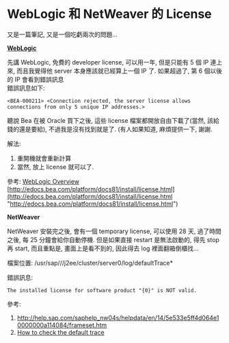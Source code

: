 # WebLogic 和 NetWeaver 的 License


又是一篇筆記, 又是一個吃虧兩次的問題...  
  
**[WebLogic](http://www.bea.com/framework.jsp?CNT=index.htm&FP=/content/products/weblogic)**  
  
先講 WebLogic, 免費的 developer license, 可以用一年, 但是只能有 5 個 IP 連上來, 而且我覺得他 server 本身應該就已經算上一個 IP 了. 如果超過了, 第 6 個以後的 IP 會看到錯誤訊息  
錯誤訊息如下:  
  
`<BEA-000211> <Connection rejected, the server license allows connections from only 5 unique IP addresses.>`

聽說 Bea 在被 Oracle 買下之後, 這些 license 檔案都開放自由下載了(當然, 該給錢的還是要給), 不過我是沒有找到就是了. (有人如果知道, 麻煩提供一下, 謝謝.  
  
解法:  
1. 重開機就會重新計算  
2. 當然, 放上 license 就可以了.  
  
參考: [WebLogic Overview](http://e-docs.bea.com/wls/docs92/intro/overview.html#wp1087177)  
[http://edocs.bea.com/platform/docs81/install/license.html](http://edocs.bea.com/platform/docs81/install/license.html "http://edocs.bea.com/platform/docs81/install/license.html")  
  
**NetWeaver**  
  
NetWeaver 安裝完之後, 會有一個 temporary license, 可以使用 28 天, 過了時間之後, 每 25 分鐘會給你自動停機. 但是如果直接 restart 是無法啟動的, 得先 stop 再 start, 而且重點是, 畫面上是看不到的, 因此得去 log 裡面翻箱倒櫃找...  
  
檔案位置: /usr/sap///j2ee/cluster/server0/log/defaultTrace\*  
  
錯誤訊息: 

`The installed license for software product "{0}" is NOT valid.`

參考:
1. http://help.sap.com/saphelp_nw04s/helpdata/en/14/5e533e5ff4d064e10000000a114084/frameset.htm
1. [How to check the default trace](https://wiki.sdn.sap.com/wiki/display/BPMT/How%20to%20check%20the%20default%20trace)
